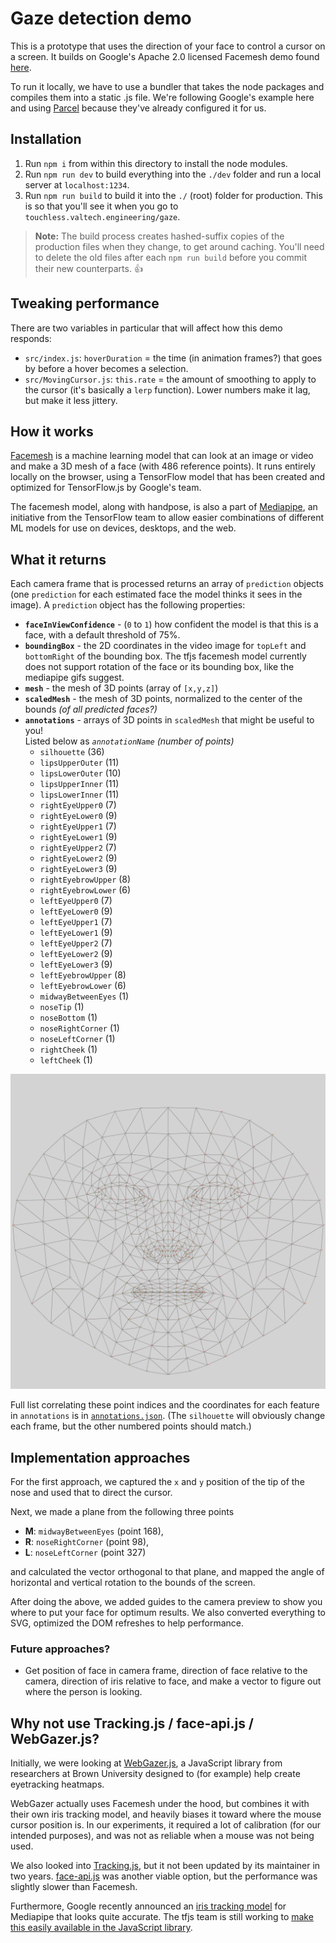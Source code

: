 # Gaze detection demo

This is a prototype that uses the direction of your face to control a cursor on a screen. It builds on Google's Apache 2.0 licensed Facemesh demo found [here](https://github.com/tensorflow/tfjs-models/tree/master/facemesh/demo).

To run it locally, we have to use a bundler that takes the node packages and compiles them into a static .js file. We're following Google's example here and using [Parcel](https://parceljs.org) because they've already configured it for us. 

## Installation

1. Run `npm i` from within this directory to install the node modules.
2. Run `npm run dev` to build everything into the `./dev` folder and run a local server at `localhost:1234`.
3. Run `npm run build` to build it into the `./` (root) folder for production. This is so that you'll see it when you go to `touchless.valtech.engineering/gaze`.

> **Note:** The build process creates hashed-suffix copies of the production files when they change, to get around caching. You'll need to delete the old files after each `npm run build` before you commit their new counterparts. 👍

## Tweaking performance

There are two variables in particular that will affect how this demo responds:
- `src/index.js`: `hoverDuration` = the time (in animation frames?) that goes by before a hover becomes a selection.
- `src/MovingCursor.js`: `this.rate` = the amount of smoothing to apply to the cursor (it's basically a `lerp` function). Lower numbers make it lag, but make it less jittery.

## How it works

[Facemesh](https://github.com/tensorflow/tfjs-models/tree/master/facemesh) is a machine learning model that can look at an image or video and make a 3D mesh of a face (with 486 reference points). It runs entirely locally on the browser, using a TensorFlow model that has been created and optimized for TensorFlow.js by Google's team. 

The facemesh model, along with handpose, is also a part of [Mediapipe](https://google.github.io/mediapipe/), an initiative from the TensorFlow team to allow easier combinations of different ML models for use on devices, desktops, and the web.

## What it returns

Each camera frame that is processed returns an array of `prediction` objects (one `prediction` for each estimated face the model thinks it sees in the image). A `prediction` object has the following properties:

- **`faceInViewConfidence`** - (`0` to `1`) how confident the model is that this is a face, with a default threshold of 75%.
- **`boundingBox`** - the 2D coordinates in the video image for `topLeft` and `bottomRight` of the bounding box. The tfjs facemesh model currently does not support rotation of the face or its bounding box, like the mediapipe gifs suggest.
- **`mesh`** - the mesh of 3D points (array of `[x,y,z]`)
- **`scaledMesh`** - the mesh of 3D points, normalized to the center of the bounds _(of all predicted faces?)_
- **`annotations`** - arrays of 3D points in `scaledMesh` that might be useful to you!  
Listed below as _`annotationName` (number of points)_
     - `silhouette` (36)
     - `lipsUpperOuter` (11)
     - `lipsLowerOuter` (10)
     - `lipsUpperInner` (11)
     - `lipsLowerInner` (11)
     - `rightEyeUpper0` (7)
     - `rightEyeLower0` (9)
     - `rightEyeUpper1` (7)
     - `rightEyeLower1` (9)
     - `rightEyeUpper2` (7)
     - `rightEyeLower2` (9)
     - `rightEyeLower3` (9)
     - `rightEyebrowUpper` (8)
     - `rightEyebrowLower` (6)
     - `leftEyeUpper0` (7)
     - `leftEyeLower0` (9)
     - `leftEyeUpper1` (7)
     - `leftEyeLower1` (9)
     - `leftEyeUpper2` (7)
     - `leftEyeLower2` (9)
     - `leftEyeLower3` (9)
     - `leftEyebrowUpper` (8)
     - `leftEyebrowLower` (6)
     - `midwayBetweenEyes` (1)
     - `noseTip` (1)
     - `noseBottom` (1)
     - `noseRightCorner` (1)
     - `noseLeftCorner` (1)
     - `rightCheek` (1)
     - `leftCheek` (1)

![Map of the 486 mesh points](mesh_map.jpg)

Full list correlating these point indices and the coordinates for each feature in `annotations` is in [`annotations.json`](./annotations.json). (The `silhouette` will obviously change each frame, but the other numbered points should match.)

## Implementation approaches

For the first approach, we captured the `x` and `y` position of the tip of the nose and used that to direct the cursor.

Next, we made a plane from the following three points 

- **M**: `midwayBetweenEyes` (point 168), 
- **R**: `noseRightCorner` (point 98),
- **L**: `noseLeftCorner` (point 327)

and calculated the vector orthogonal to that plane, and mapped the angle of horizontal and vertical rotation to the bounds of the screen. 

After doing the above, we added guides to the camera preview to show you where to put your face for optimum results. We also converted everything to SVG, optimized the DOM refreshes to help performance.

### Future approaches?
- Get position of face in camera frame, direction of face relative to the camera, direction of iris relative to face, and make a vector to figure out where the person is looking.

## Why not use Tracking.js / face-api.js / WebGazer.js?

Initially, we were looking at [WebGazer.js](https://github.com/brownhci/WebGazer), a JavaScript library from researchers at Brown University designed to (for example) help create eyetracking heatmaps. 

WebGazer actually uses Facemesh under the hood, but combines it with their own iris tracking model, and heavily biases it toward where the mouse cursor position is. In our experiments, it required a lot of calibration (for our intended purposes), and was not as reliable when a mouse was not being used.

We also looked into [Tracking.js](https://trackingjs.com/), but it not been updated by its maintainer in two years. [face-api.js](https://github.com/justadudewhohacks/face-api.js/blob/master/README.md) was another viable option, but the performance was slightly slower than Facemesh.

Furthermore, Google recently announced an [iris tracking model](https://google.github.io/mediapipe/solutions/iris) for Mediapipe that looks quite accurate. The tfjs team is still working to [make this easily available in the  JavaScript library](https://github.com/tensorflow/tfjs-models/pull/508).